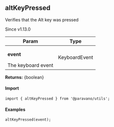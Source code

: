 <h2>altKeyPressed</h2>
<p>Verifies that the Alt key was pressed</p>
<p>Since v1.13.0</p>
<table>
      <thead>
      <tr>
        <th>Param</th>
        <th>Type</th></tr>
      </thead>
      <tbody><tr><td><p><b>event</b></p>The keyboard event</td><td>KeyboardEvent</td></tr></tbody>
    </table><p><b>Returns:</b> {boolean}</p>
<h4>Import</h4>

```
import { altKeyPressed } from '@paravano/utils';
```

  <h4>Examples</h4>




```
altKeyPressed(event);
```

